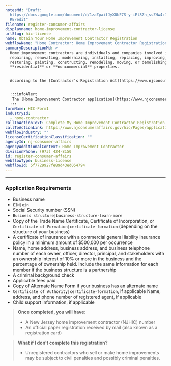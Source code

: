 ```yaml
---
notesMd: "Draft:
  https://docs.google.com/document/d/1zaZpaifJyX8bE7S-y-iEt8Zn_ssZHw4zIi_4QgjU5\
  RE/edit"
filename: register-consumer-affairs
displayname: home-improvement-contractor-license
urlSlug: hic-license
name: Obtain Your Home Improvement Contractor Registration
webflowName: "Home Contractor: Home Improvement Contractor Registration"
summaryDescriptionMd: >-
  Home improvement contractors are individuals and companies involved in
  repairing, renovating, modernizing, installing, replacing, improving,
  restoring, painting, constructing, remodeling, moving, or demolishing
  **residential** or **noncommercial** properties. 


  According to the [Contractor’s Registration Act](https://www.njconsumeraffairs.gov/Statutes/Contractors-Registration-Act.pdf), if you or your business is involved in any of the activities mentioned above, you must register as a home improvement contractor.


  :::infoAlert 
   The [Home Improvement Contractor application](https://www.njconsumeraffairs.gov/hic/Applications/Home-Improvement-Contractor-Application-for-Initial-Registration.pdf) includes a FAQ section.
  :::
formName: HIC-Form1
industryId:
  - home-contractor
callToActionText: Complete My Home Improvement Contractor Registration
callToActionLink: https://www.njconsumeraffairs.gov/hic/Pages/applications.aspx
webflowIndustry: ""
licenseCertificationClassification: ""
agencyId: nj-consumer-affairs
agencyAdditionalContext: Home Improvement Contractor
divisionPhone: (973) 424-8150
id: register-consumer-affairs
webflowType: business-license
webflowId: 5f7729927fe89d43ed054794
---
```

- - -

### Application Requirements

* Business name
*  `EIN|ein` 
* Social Security number (SSN)
*  `Business structure|business-structure-learn-more` 
* Copy of the Trade Name Certificate, Certificate of Incorporation, or `Certificate of Formation|certificate-formation` (depending on the structure of your business)
* A certificate of insurance with a commercial general liability insurance policy in a minimum amount of $500,000 per occurrence
* Name, home address, business address, and business telephone number of each owner, officer, director, principal, and stakeholders with an ownership interest of 10% or more in the business and the percentage of ownership held. Include the same information for each member if the business structure is a partnership
* A criminal background check
* Applicable fees paid
* Copy of Alternate Name Form if your business has an alternate name
* `Certificate of Authority|certificate-formation`, if applicable
  Name, address, and phone number of registered agent<insert contextual info>, if applicable
* Child support information, if applicable

> **Once completed, you will have:**
>
> * A New Jersey home improvement contractor (NJHIC) number
> * An official paper registration received by mail (also known as a registration card)

> **What if I don't complete this registration?**
>
> * Unregistered contractors who sell or make home improvements may be subject to civil penalties and possibly criminal penalties.